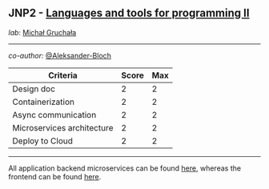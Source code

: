 ## JNP2 - [Languages and tools for programming II](https://usosweb.mimuw.edu.pl/kontroler.php?_action=katalog2/przedmioty/pokazPrzedmiot&prz_kod=1000-224bJNP2)

_lab_: [Michał Gruchała](https://usosweb.mimuw.edu.pl/kontroler.php?_action=katalog2/osoby/pokazOsobe&os_id=362216)

---
_co-author:_ [@Aleksander-Bloch](https://github.com/Aleksander-Bloch)

| Criteria                   | Score | Max |
|----------------------------|-------|-----|
| Design doc                 | 2     | 2   |
| Containerization           | 2     | 2   |
| Async communication        | 2     | 2   |
| Microservices architecture | 2     | 2   |
| Deploy to Cloud            | 2     | 2   |

---
All application backend microservices can be found [here](https://github.com/xvisox/brokerapp), whereas the frontend can
be found [here](https://github.com/xvisox/brokerapp-front).
